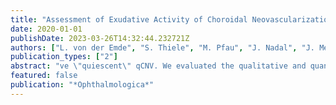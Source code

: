 ```yaml
---
title: "Assessment of Exudative Activity of Choroidal Neovascularization in Age-Related Macular Degeneration by OCT Angiography"
date: 2020-01-01
publishDate: 2023-03-26T14:32:44.232721Z
authors: ["L. von der Emde", "S. Thiele", "M. Pfau", "J. Nadal", "J. Meyer", "P. T. ller", "M. Schmid", "M. Fleckenstein", "F. G. Holz", "S. Schmitz-Valckenberg"]
publication_types: ["2"]
abstract: "ve \"quiescent\" qCNV. We evaluated the qualitative and quantitative optical coherence tomography angiography (OCTA) features of these CNV subgroups. 6 mm OCTA scan pattern. 0.03), while quantitative metrics also suggested lower values. These findings suggest that OCTA may be supportive in the phenotypical differentiation of CNV lesions secondary to AMD, while the assessed structural changes appeared to be more indicative of previously administered anti-VEGF therapy than current exudative activity."
featured: false
publication: "*Ophthalmologica*"
---
```


